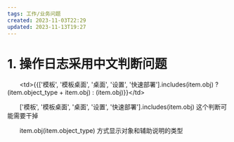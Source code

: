 ```yaml
---
tags: 工作/业务问题
created: 2023-11-03T22:29
updated: 2023-11-13T19:27
---
```

# 1. 操作日志采用中文判断问题

　　\<td\>{{\['模板', '模板桌面', '桌面', '设置', '快速部署'\].includes(item.obj) ? (item.object_type + item.obj) : (item.obj)}}\</td\>

　　\['模板', '模板桌面', '桌面', '设置', '快速部署'\].includes(item.obj) 这个判断可能需要干掉

　　item.obj(item.object_type) 方式显示对象和辅助说明的类型
